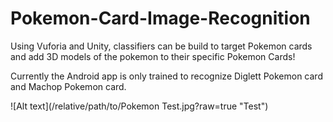 # Pokemon-Card-Image-Recognition

Using Vuforia and Unity, classifiers can be build to target Pokemon cards and add 3D models of the pokemon to their specific Pokemon Cards!

Currently the Android app is only trained to recognize Diglett Pokemon card and Machop Pokemon card.

![Alt text](/relative/path/to/Pokemon Test.jpg?raw=true "Test")
